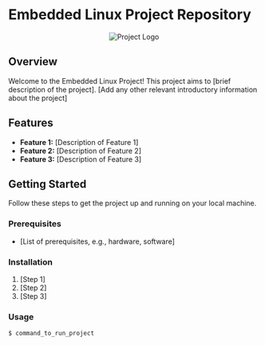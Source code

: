 # Embedded Linux Project Repository

<p align="center">
  <img src="https://e7.pngegg.com/pngimages/240/600/png-clipart-black-hat-briefings-kali-linux-backtrack-penetration-test-linux-distribution-linux-angle-white-thumbnail.png" alt="Project Logo">
</p>

## Overview

Welcome to the Embedded Linux Project! This project aims to [brief description of the project]. [Add any other relevant introductory information about the project]

## Features

- **Feature 1:** [Description of Feature 1]
- **Feature 2:** [Description of Feature 2]
- **Feature 3:** [Description of Feature 3]

## Getting Started

Follow these steps to get the project up and running on your local machine.

### Prerequisites

- [List of prerequisites, e.g., hardware, software]

### Installation

1. [Step 1]
2. [Step 2]
3. [Step 3]

### Usage

```bash
$ command_to_run_project
